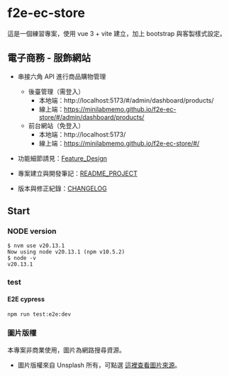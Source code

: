 # f2e-ec-store

這是一個練習專案，使用 vue 3 + vite 建立，加上 bootstrap 與客製樣式設定。

## 電子商務 - 服飾網站

- 串接六角 API 進行商品購物管理

  - 後臺管理（需登入）
    - 本地端：http://localhost:5173/#/admin/dashboard/products/
    - 線上端：https://minilabmemo.github.io/f2e-ec-store/#/admin/dashboard/products/
  - 前台網站（免登入）
    - 本地端：http://localhost:5173/
    - 線上端：https://minilabmemo.github.io/f2e-ec-store/#/

- 功能細節請見：[Feature_Design](./Feature_Design.md)
- 專案建立與開發筆記：[README_PROJECT](./README_create.md)
- 版本與修正紀錄：[CHANGELOG](./CHANGELOG.md)

## Start

### NODE version

```
$ nvm use v20.13.1
Now using node v20.13.1 (npm v10.5.2)
$ node -v
v20.13.1
```

### test

#### E2E cypress

```
npm run test:e2e:dev
```

### 圖片版權

本專案非商業使用，圖片為網路搜尋資源。

- 圖片版權來自 Unsplash 所有，可點選 [這裡查看圖片來源](./img_source.md)。
